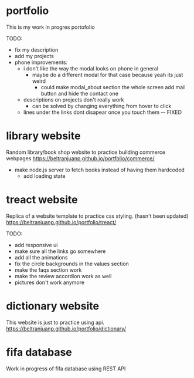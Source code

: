 # portfolio

This is my work in progres portofolio

TODO: 
- fix my description
- add my projects
- phone improvements:
  - i don't like the way the modal looks on phone in general
    - maybe do a different modal for that case because yeah its just weird
      - could make modal_about section the whole screen add mail button and hide the contact one
  - descriptions on projects don't really work
    - can be solved by changing everything from hover to click
  - lines under the links dont disapear once you touch them -- FIXED

# library website
Random library/book shop website to practice building commerce webpages
https://beltranjuanp.github.io/portfolio/commerce/

- make node.js server to fetch books instead of having them hardcoded
  - add loading state

# treact website
Replica of a website template to practice css styling. (hasn't been updated)
https://beltranjuanp.github.io/portfolio/treact/

TODO: 
- add responsive ui
- make sure all the links go somewhere
- add all the animations
- fix the circle backgrounds in the values section
- make the faqs section work
- make the review accordion work as well
- pictures don't work anymore

# dictionary website
This website is just to practice using api.
https://beltranjuanp.github.io/portfolio/dictionary/

# fifa database
Work in progress of fifa database using REST API



